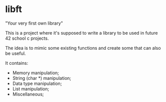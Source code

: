 # libft

"Your very first own library"

This is a project where it's supposed to write a library to be used in future 42 school c projects.

The idea is to mimic some existing functions and create some that can also be useful.

It contains:
  - Memory manipulation;
  - String (char *) manipulation;
  - Data type manipulation;
  - List manipulation;
  - Miscellaneous;

